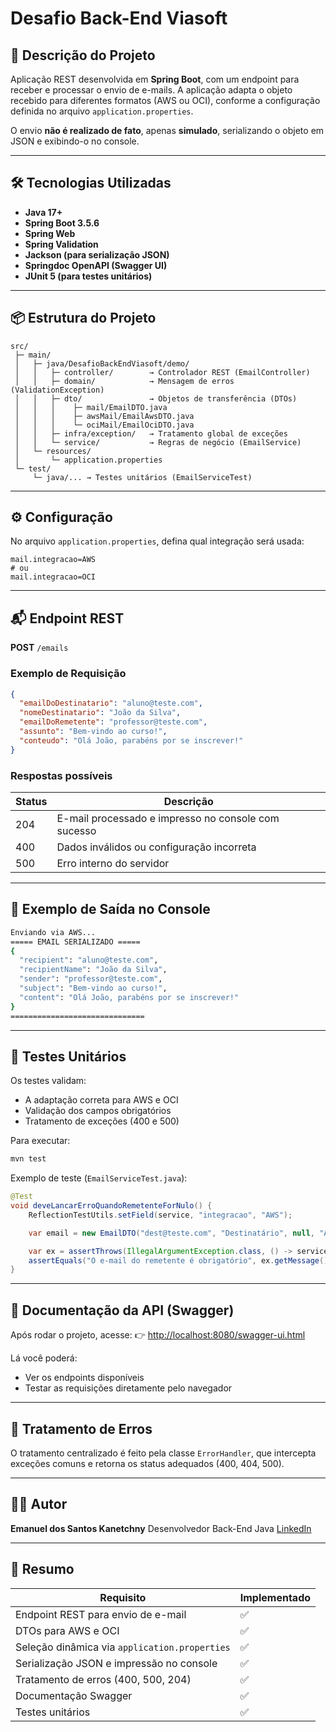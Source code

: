 # Desafio Back-End Viasoft

## 📌 Descrição do Projeto

Aplicação REST desenvolvida em **Spring Boot**, com um endpoint para receber e processar o envio de e-mails.
A aplicação adapta o objeto recebido para diferentes formatos (AWS ou OCI), conforme a configuração definida no arquivo `application.properties`.

O envio **não é realizado de fato**, apenas **simulado**, serializando o objeto em JSON e exibindo-o no console.

---

## 🛠️ Tecnologias Utilizadas

* **Java 17+**
* **Spring Boot 3.5.6**
* **Spring Web**
* **Spring Validation**
* **Jackson (para serialização JSON)**
* **Springdoc OpenAPI (Swagger UI)**
* **JUnit 5 (para testes unitários)**

---

## 📦 Estrutura do Projeto

```
src/
 ├─ main/
 │   ├─ java/DesafioBackEndViasoft/demo/
 │   │   ├─ controller/        → Controlador REST (EmailController)
 │   │   ├─ domain/            → Mensagem de erros (ValidationException)
 │   │   ├─ dto/               → Objetos de transferência (DTOs)
 │   │   │    ├─ mail/EmailDTO.java
 │   │   │    ├─ awsMail/EmailAwsDTO.java
 │   │   │    └─ ociMail/EmailOciDTO.java
 │   │   ├─ infra/exception/   → Tratamento global de exceções
 │   │   └─ service/           → Regras de negócio (EmailService)
 │   └─ resources/
 │       └─ application.properties
 └─ test/
     └─ java/... → Testes unitários (EmailServiceTest)
```

---

## ⚙️ Configuração

No arquivo `application.properties`, defina qual integração será usada:

```properties
mail.integracao=AWS
# ou
mail.integracao=OCI
```

---

## 📬 Endpoint REST

**POST** `/emails`

### Exemplo de Requisição

```json
{
  "emailDoDestinatario": "aluno@teste.com",
  "nomeDestinatario": "João da Silva",
  "emailDoRemetente": "professor@teste.com",
  "assunto": "Bem-vindo ao curso!",
  "conteudo": "Olá João, parabéns por se inscrever!"
}
```

### Respostas possíveis

| Status | Descrição                                           |
| ------ | --------------------------------------------------- |
| 204    | E-mail processado e impresso no console com sucesso |
| 400    | Dados inválidos ou configuração incorreta           |
| 500    | Erro interno do servidor                            |

---

## 🧠 Exemplo de Saída no Console

```bash
Enviando via AWS...
===== EMAIL SERIALIZADO =====
{
  "recipient": "aluno@teste.com",
  "recipientName": "João da Silva",
  "sender": "professor@teste.com",
  "subject": "Bem-vindo ao curso!",
  "content": "Olá João, parabéns por se inscrever!"
}
==============================
```

---

## 🧪 Testes Unitários

Os testes validam:

* A adaptação correta para AWS e OCI
* Validação dos campos obrigatórios
* Tratamento de exceções (400 e 500)

Para executar:

```bash
mvn test
```

Exemplo de teste (`EmailServiceTest.java`):

```java
@Test
void deveLancarErroQuandoRemetenteForNulo() {
    ReflectionTestUtils.setField(service, "integracao", "AWS");

    var email = new EmailDTO("dest@teste.com", "Destinatário", null, "Assunto", "Conteúdo");

    var ex = assertThrows(IllegalArgumentException.class, () -> service.processarEmail(email));
    assertEquals("O e-mail do remetente é obrigatório", ex.getMessage());
}
```

---

## 🧾 Documentação da API (Swagger)

Após rodar o projeto, acesse:
👉 [http://localhost:8080/swagger-ui.html](http://localhost:8080/swagger-ui.html)

Lá você poderá:

* Ver os endpoints disponíveis
* Testar as requisições diretamente pelo navegador

---

## 🧰 Tratamento de Erros

O tratamento centralizado é feito pela classe `ErrorHandler`, que intercepta exceções comuns e retorna os status adequados (400, 404, 500).

---

## 👨‍💻 Autor

**Emanuel dos Santos Kanetchny**
Desenvolvedor Back-End Java
[LinkedIn]([https://www.linkedin.com/in/emanuel-dos-santos-kanetchny/])
 

---

## 🏁 Resumo

| Requisito                                     | Implementado |
| --------------------------------------------- | ------------ |
| Endpoint REST para envio de e-mail            | ✅            |
| DTOs para AWS e OCI                           | ✅            |
| Seleção dinâmica via `application.properties` | ✅            |
| Serialização JSON e impressão no console      | ✅            |
| Tratamento de erros (400, 500, 204)           | ✅            |
| Documentação Swagger                          | ✅            |
| Testes unitários                              | ✅            |
